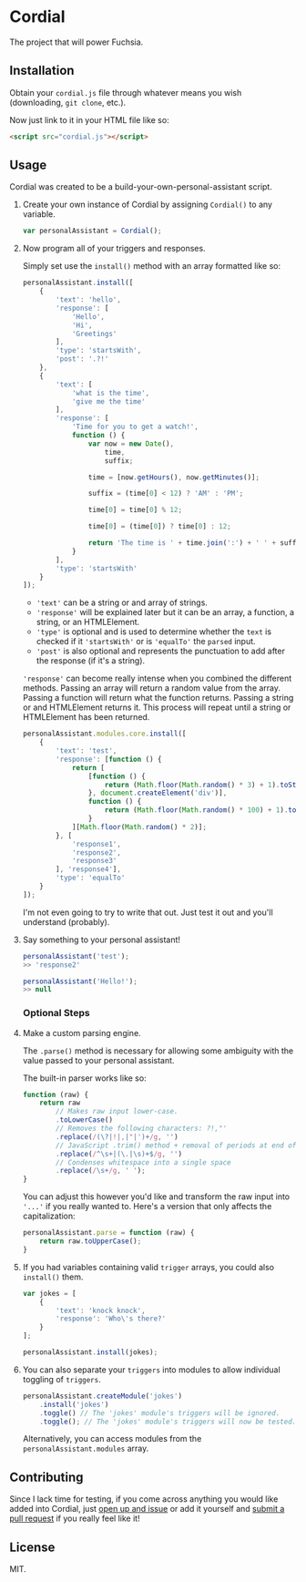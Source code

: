 # Cordial
The project that will power Fuchsia.

## Installation
Obtain your `cordial.js` file through whatever means you wish (downloading, `git clone`, etc.).

Now just link to it in your HTML file like so:

```html
<script src="cordial.js"></script>
```

## Usage
Cordial was created to be a build-your-own-personal-assistant script.

1.	Create your own instance of Cordial by assigning `Cordial()` to any variable.

	```javascript
	var personalAssistant = Cordial();
	```

2.	Now program all of your triggers and responses.

	Simply set use the `install()` method with an array formatted like so:

	```javascript
	personalAssistant.install([
		{
			'text': 'hello',
			'response': [
				'Hello',
				'Hi',
				'Greetings'
			],
			'type': 'startsWith',
			'post': '.?!'
		},
		{
			'text': [
				'what is the time',
				'give me the time'
			],
			'response': [
				'Time for you to get a watch!',
				function () {
					var now = new Date(),
						time,
						suffix;

					time = [now.getHours(), now.getMinutes()];

					suffix = (time[0] < 12) ? 'AM' : 'PM';

					time[0] = time[0] % 12;

					time[0] = (time[0]) ? time[0] : 12;

					return 'The time is ' + time.join(':') + ' ' + suffix + '.';
				}
			],
			'type': 'startsWith'
		}
	]);
	```


	* `'text'` can be a string or and array of strings.
	* `'response'` will be explained later but it can be an array, a function, a string, or an HTMLElement.
	* `'type'` is optional and is used to determine whether the `text` is checked if it `'startsWith'` or is `'equalTo'` the `parsed` input.
	* `'post'` is also optional and represents the punctuation to add after the response (if it's a string).

	`'response'` can become really intense when you combined the different methods. Passing an array will return a random value from the array. Passing a function will return what the function returns. Passing a string or and HTMLElement returns it. This process will repeat until a string or HTMLElement has been returned.

	```javascript
	personalAssistant.modules.core.install([
		{
			'text': 'test',
			'response': [function () {
				return [
					[function () {
						return (Math.floor(Math.random() * 3) + 1).toString();
					}, document.createElement('div')],
					function () {
						return (Math.floor(Math.random() * 100) + 1).toString();
					}
				][Math.floor(Math.random() * 2)];
			}, [
				'response1',
				'response2',
				'response3'
			], 'response4'],
			'type': 'equalTo'
		}
	]);
	```

	I'm not even going to try to write that out. Just test it out and you'll understand (probably).

3. Say something to your personal assistant!

	```javascript
	personalAssistant('test');
	>> 'response2'

	personalAssistant('Hello!');
	>> null
	```

	### Optional Steps

4. Make a custom parsing engine.

	The `.parse()` method is necessary for allowing some ambiguity with the value passed to your personal assistant.

	The built-in parser works like so:
	```javascript
	function (raw) {
		return raw
			// Makes raw input lower-case.
			.toLowerCase()
			// Removes the following characters: ?!,"'
			.replace(/(\?|!|,|"|')+/g, '')
			// JavaScript .trim() method + removal of periods at end of input
			.replace(/^\s+|(\.|\s)+$/g, '')
			// Condenses whitespace into a single space
			.replace(/\s+/g, ' ');
	}
	```

	You can adjust this however you'd like and transform the raw input into `'...'` if you really wanted to. Here's a version that only affects the capitalization:

	```javascript
	personalAssistant.parse = function (raw) {
		return raw.toUpperCase();
	}
	```

5. If you had variables containing valid `trigger` arrays, you could also `install()` them.

	```javascript
	var jokes = [
		{
			'text': 'knock knock',
			'response': 'Who\'s there?'
		}
	];

	personalAssistant.install(jokes);
	```

6. You can also separate your `triggers` into modules to allow individual toggling of `triggers`.

	```javascript
	personalAssistant.createModule('jokes')
		.install('jokes')
		.toggle() // The 'jokes' module's triggers will be ignored.
		.toggle(); // The 'jokes' module's triggers will now be tested.
	```

	Alternatively, you can access modules from the `personalAssistant.modules` array.

## Contributing
Since I lack time for testing, if you come across anything you would like added into Cordial, just [open up and issue](https://github.com/Loquacious/Cordial/issues/new) or add it yourself and [submit a pull request](https://github.com/Loquacious/Cordial/compare) if you really feel like it!

## License
MIT.

